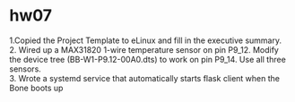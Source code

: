 # hw07
1.Copied the Project Template to eLinux and fill in the executive summary.   
2. Wired up a MAX31820 1-wire temperature sensor on pin P9_12.
  Modify the device tree (BB-W1-P9.12-00A0.dts) to work on pin P9_14. Use all three sensors.      
3. Wrote a systemd service that automatically starts flask client when the Bone boots up
